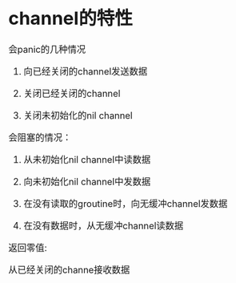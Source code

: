 <font size="4">

# channel的特性
会panic的几种情况

1. 向已经关闭的channel发送数据

2. 关闭已经关闭的channel

3. 关闭未初始化的nil channel

会阻塞的情况：

1. 从未初始化nil channel中读数据

2. 向未初始化nil channel中发数据

3. 在没有读取的groutine时，向无缓冲channel发数据

4. 在没有数据时，从无缓冲channel读数据

返回零值:

从已经关闭的channe接收数据